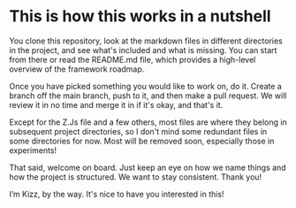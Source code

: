 # This is how  this works in a nutshell

You clone this repository, look at the markdown files in different directories in the project, and see what's included and what is missing. You can start from there or read the README.md file, which provides a high-level overview of the framework roadmap.

Once you have picked something you would like to work on, do it. Create a branch off the main branch, push to it, and then make a pull request. We will review it in no time and merge it in if it's okay, and that's it.

Except for the Z.Js file and a few others, most files are where they belong in subsequent project directories, so I don't mind some redundant files in some directories for now. Most will be removed soon, especially those in experiments!

That said, welcome on board. Just keep an eye on how we name things and how the project is structured. We want to stay consistent. Thank you!

I’m Kizz, by the way. It's nice to have you interested in this!
